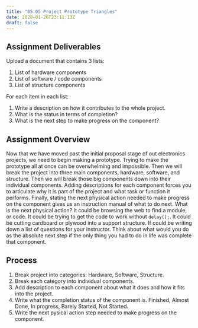 ```yaml
---
title: "05.05 Project Prototype Triangles"
date: 2020-01-26T23:11:13Z
draft: false
---
```


## Assignment Deliverables

Upload a document that contains 3 lists:

1. List of hardware components
2. List of software / code components
3. List of structure components

For each item in each list:

1. Write a description on how it contributes to the whole project.
2. What is the status in terms of completion?
3. What is the next step to make progress on the component?

## Assignment Overview

Now that we have moved past the initial proposal stage of out electronics projects, we need to begin making a prototype. Trying to make the prototype all at once can be overwhelming and impossible. Then we will break the project into three main components, hardware, software, and structure. Then we will break those big components down into their individual components. Adding descriptions for each component forces you to articulate why it is part of the project and what task or function it performs. Finally, stating the next physical action needed to make progress on the component gives us an instruction manual of what to do next. What is the next physical action? It could be browsing the web to find a module, or code. It could be trying to get the code to work without `delay();`. It could be cutting cardboard or plywood into a support structure. If could be writing down a list of questions for your instructor. Think about what would you do as the absolute next step if the only thing you had to do in life was complete that component.

## Process

1. Break project into categories: Hardware, Software, Structure.
2. Break each category into individual components.
3. Add description to each component about what it does and how it fits into the project.
4. Write what the completion status of the component is. Finished, Almost Done, In progress, Barely Started, Not Started.
5. Write the next pysical action step needed to make progress on the component.
